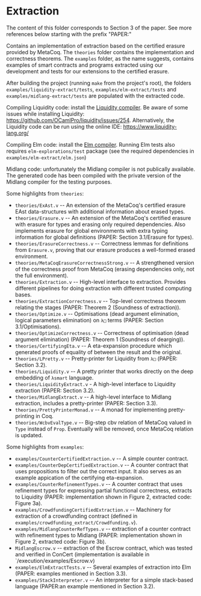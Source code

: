 # Extraction

The content of this folder corresponds to Section 3 of the paper.
See more references below starting with the prefix "PAPER:"

Contains an implementation of extraction based on the certified erasure provided by MetaCoq. The
`theories` folder contains the implementation and correctness theorems.  The `examples` folder, as
the name suggests, contains examples of smart contracts and programs extracted using our development
and tests for our extensions to the certified erasure.

After building the project (running `make` from the project's root), the folders
`examples/liquidity-extract/tests`, `examples/elm-extract/tests` and `examples/midlang-extract/tests`
are populated with the extracted code.

Compiling Liquidity code:
install the [Liquidity compiler](https://www.liquidity-lang.org/doc/installation/index.html). Be
aware of some issues while installing Liquidity: https://github.com/OCamlPro/liquidity/issues/254.
Alternatively, the Liquidity code can be run using the online IDE: https://www.liquidity-lang.org/

Compiling Elm code:
install the [Elm compiler](https://guide.elm-lang.org/install/elm.html).
Running Elm tests also requires `elm-explorations/test` package (see the required dependencies in
`examples/elm-extract/elm.json`)

Midlang code: unfortunately the Midlang compiler is not publically available. The generated code
has been compiled with the private version of the Midlang compiler for the testing purposes.

Some highlights from `theories`:

* `theories/ExAst.v` -- An extension of the MetaCoq's certified erasure EAst data-structures with additional information about erased types. 
* `theories/Erasure.v` -- An extension of the MetaCoq's certified erasure with erasure for types and erasing only required dependencies. Also implements erasure for global environments with extra typing information for global definitions (PAPER: Section 3.1/Erasure for types).
* `theories/ErasureCorrectness.v` -- Correctness lemmas for definitions from `Erasure.v`, proving that our erasure produces a well-formed erased environment.
* `theories/MetaCoqErasureCorrectnessStrong.v` -- A strengthened version of the correctness proof from MetaCoq (erasing dependencies only, not the full environment).
* `theories/Extraction.v` -- High-level interface to extraction. Provides different pipelines for doing extraction with different trusted computing bases.
* `theories/ExtractionCorrectness.v` -- Top-level correctness theorem relating the stages (PAPER: Theorem 2 (Soundness of extraction)).
* `theories/Optimize.v` -- Optimisations (dead argument elimination, logical parameters elimination) on `λ□` terms (PAPER: Section 3.1/Optimisations).
* `theories/OptimizeCorrectness.v` -- Correctness of optimisation (dead argument elimination) (PAPER: Theorem 1 (Soundness of dearging)).
* `theories/CertifyingEta.v` -- A eta-expansion procedure which generated proofs of equality of between the result and the original.
* `theories/LPretty.v` -- Pretty-printer for Liquidity from `λ□` (PAPER: Section 3.2).
* `theories/Liquidity.v` -- A pretty printer that works directly on the deep embedding of `λsmart` language.
* `theories/LiquidityExtract.v` - A high-level interface to Liquidity extraction (PAPER: Section 3.2).
* `theories/MidlangExtract.v` -- A high-level interface to Midlang extraction, includes a pretty-printer (PAPER: Section 3.3).
* `theories/PrettyPrinterMonad.v` -- A monad for implementing pretty-printing in Coq.
* `theories/WcbvEvalType.v` -- Big-step cbv relation of MetaCoq valued in `Type` instead of `Prop`. Eventually will be removed, once MetaCoq relation is updated.


Some highlights from `examples`:

* `examples/CounterCertifiedExtraction.v` -- A simple counter contract.
* `examples/CounterDepCertifiedExtraction.v` -- A counter contract that uses propositions to filter out the correct input. It also serves as an example appication of the certifying eta-expansion.
* `examples/CounterRefinementTypes.v` -- A counter contract that uses refinement types for expressing partial functional correctness, extracts to Liquidity (PAPER: implementation shown in Figure 2, extracted code: Figure 3a).
* `examples/CrowdfundingCertifiedExtraction.v` -- Machinery for extraction of a crowdfunding contract (defined in `examples/crowdfunding_extract/Crowdfunding.v`).
* `examples/MidlangCounterRefTypes.v` -- extraction of a counter contract with refinement types to Midlang (PAPER: implementation shown in Figure 2, extracted code: Figure 3b).
* `MidlangEscrow.v` -- extraction of the Escrow contract, which was tested and verified in ConCert (implementation is available in `<project-root>/execution/examples/Escrow.v)
* `examples/ElmExtractTests.v` -- Several examples of extraction into Elm (PAPER: examples mentioned in Section 3.3).
* `examples/StackInterpreter.v` -- An interpreter for a simple stack-based language (PAPER:an example mentioned in Section 3.2).

